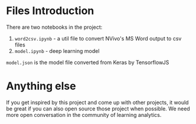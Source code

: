 # Files Introduction

There are two notebooks in the project:

1. `word2csv.ipynb` - a util file to convert NVivo's MS Word output to csv files
2. `model.ipynb` - deep learning model

`model.json` is the model file converted from Keras by TensorflowJS

# Anything else

If you get inspired by this project and come up with other projects, it would be great if you can also open source those project when possible. We need more open conversation in the community of learning analytics.
